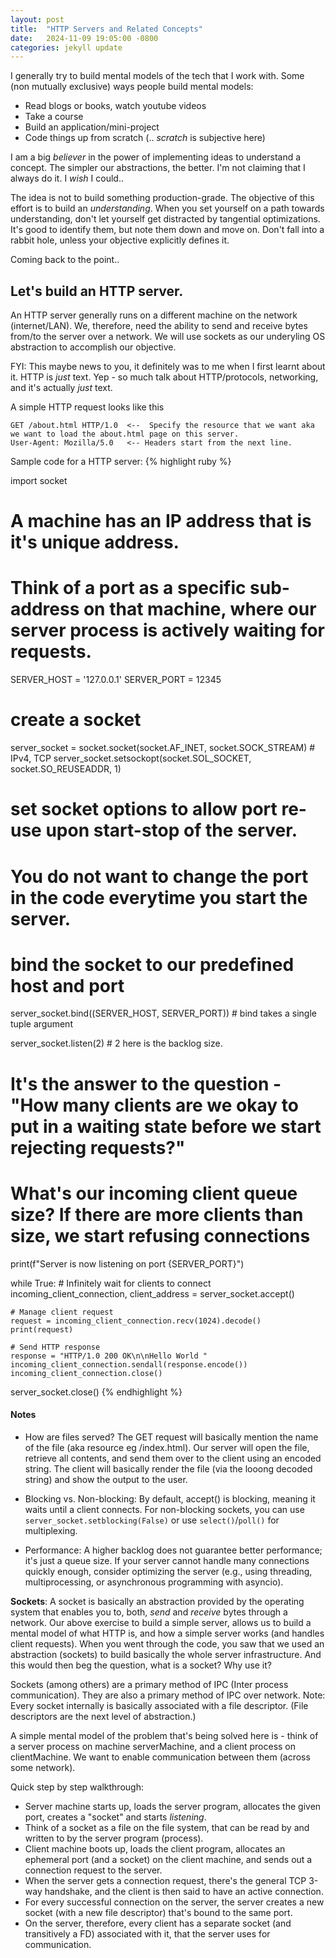 ```yaml
---
layout: post
title:  "HTTP Servers and Related Concepts" 
date:   2024-11-09 19:05:00 -0800
categories: jekyll update
---
```

I generally try to build mental models of the tech that I work with.
Some (non mutually exclusive) ways people build mental models:
- Read blogs or books, watch youtube videos
- Take a course
- Build an application/mini-project
- Code things up from scratch (.. _scratch_ is subjective here)

I am a big _believer_ in the power of implementing ideas to understand a concept. The simpler our abstractions, the better. I'm not claiming that I always do it. I _wish_ I could..

The idea is not to build something production-grade. The objective of this effort is to build an _understanding_. When you set yourself on a path towards understanding, don't let yourself get distracted by tangential optimizations. It's good to identify them, but note them down and move on. Don't fall into a rabbit hole, unless your objective explicitly defines it.

Coming back to the point..

## Let's build an HTTP server.

An HTTP server generally runs on a different machine on the network (internet/LAN). We, therefore, need the ability to send and receive bytes from/to the server over a network. We will use sockets as our underyling OS abstraction to accomplish our objective.

FYI: This maybe news to you, it definitely was to me when I first learnt about it.
HTTP is *just* text. Yep - so much talk about HTTP/protocols, networking, and it's actually *just* text.

A simple HTTP request looks like this
```
GET /about.html HTTP/1.0  <--  Specify the resource that we want aka we want to load the about.html page on this server.
User-Agent: Mozilla/5.0   <-- Headers start from the next line.
```

Sample code for a HTTP server:
{% highlight ruby %}

import socket

# A machine has an IP address that is it's unique address.
# Think of a port as a specific sub-address on that machine, where our server process is actively waiting for requests. 

SERVER_HOST = '127.0.0.1'
SERVER_PORT = 12345

# create a socket
server_socket = socket.socket(socket.AF_INET, socket.SOCK_STREAM) # IPv4, TCP
server_socket.setsockopt(socket.SOL_SOCKET, socket.SO_REUSEADDR, 1)
# set socket options to allow port re-use upon start-stop of the server.
# You do not want to change the port in the code everytime you start the server.

# bind the socket to our predefined host and port
server_socket.bind((SERVER_HOST, SERVER_PORT)) # bind takes a single tuple argument

server_socket.listen(2) # 2 here is the backlog size.
# It's the answer to the question - "How many clients are we okay to put in a waiting state before we start rejecting requests?"
# What's our incoming client queue size? If there are more clients than size, we start refusing connections

print(f"Server is now listening on port {SERVER_PORT}")

while True:
    # Infinitely wait for clients to connect
    incoming_client_connection, client_address = server_socket.accept()

    # Manage client request
    request = incoming_client_connection.recv(1024).decode()
    print(request)

    # Send HTTP response
    response = "HTTP/1.0 200 OK\n\nHello World "
    incoming_client_connection.sendall(response.encode())
    incoming_client_connection.close()

server_socket.close()
{% endhighlight %}


#### Notes
- How are files served?
    The GET request will basically mention the name of the file (aka resource eg /index.html). Our server will open the file, retrieve all contents, and send them over to the client using an encoded string.
    The client will basically render the file (via the looong decoded string) and show the output to the user.

- Blocking vs. Non-blocking:
    By default, accept() is blocking, meaning it waits until a client connects.
    For non-blocking sockets, you can use `server_socket.setblocking(False)` or use `select()`/`poll()` for multiplexing.

- Performance:
    A higher backlog does not guarantee better performance; it's just a queue size. If your server cannot handle many connections quickly enough, consider optimizing the server (e.g., using threading, multiprocessing, or asynchronous programming with asyncio).


**Sockets**:
A socket is basically an abstraction provided by the operating system that enables you to, both, *send* and *receive* bytes through a network. 
Our above exercise to build a simple server, allows us to build a mental model of what HTTP is, and how a simple server works (and handles client requests).
When you went through the code, you saw that we used an abstraction (sockets) to build basically the whole server infrastructure.
And this would then beg the question, what is a socket? Why use it?

Sockets (among others) are a primary method of IPC (Inter process communication). They are also a primary method of IPC over network.
Note: Every socket internally is basically associated with a file descriptor. (File descriptors are the next level of abstraction.)

A simple mental model of the problem that's being solved here is - think of a server process on machine serverMachine, and a client process on clientMachine. We want to enable communication between them (across some network).

Quick step by step walkthrough:
- Server machine starts up, loads the server program, allocates the given port, creates a "socket" and starts _listening_.
- Think of a socket as a file on the file system, that can be read by and written to by the server program (process).
- Client machine boots up, loads the client program, allocates an ephemeral port (and a socket) on the client machine, and sends out a connection request to the server.
- When the server gets a connection request, there's the general TCP 3-way handshake, and the client is then said to have an active connection.
- For every successful connection on the server, the server creates a new socket (with a new file descriptor) that's bound to the same port.
- On the server, therefore, every client has a separate socket (and transitively a FD) associated with it, that the server uses for communication.
